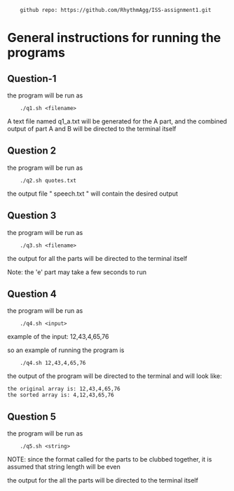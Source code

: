 ```
    github repo: https://github.com/RhythmAgg/ISS-assignment1.git
```

# General instructions for running the programs

## Question-1

the program will be run as 
```
    ./q1.sh <filename>
```
A text file named q1_a.txt will be generated for the A part, and the combined output of part A and B will be directed to the terminal itself

## Question 2

the program will be run as 
```
    ./q2.sh quotes.txt
```
the output file " speech.txt " will contain the desired output

## Question 3

the program will be run as
```
    ./q3.sh <filename>
```
the output for all the parts will be directed to the terminal itself

Note: the 'e' part may take a few seconds to run

## Question 4

the program will be run as 
```
    ./q4.sh <input>
```
example of the input: 12,43,4,65,76

so an example of running the program is 
```
    ./q4.sh 12,43,4,65,76
```

the output of the program will be directed to the terminal and will look like:
```
the original array is: 12,43,4,65,76
the sorted array is: 4,12,43,65,76
```

## Question 5

the program will be run as 
```
    ./q5.sh <string>
```
NOTE: since the format called for the parts to be clubbed together, it is assumed that string length will be even

the output for the all the parts will be directed to the terminal itself 
